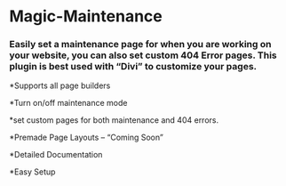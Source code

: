 # Magic-Maintenance

### Easily set a maintenance page for when you are working on your website, you can also set custom 404 Error pages. This plugin is best used with “Divi” to customize your pages.








*Supports all page builders

*Turn on/off maintenance mode

*set custom pages for both maintenance and 404 errors.

*Premade Page Layouts – “Coming Soon”

*Detailed Documentation

*Easy Setup
